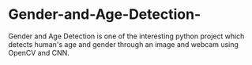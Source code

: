 # Gender-and-Age-Detection-
Gender and Age Detection is one of the interesting python project which detects human's age and gender through an image and webcam using OpenCV and CNN. 
